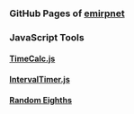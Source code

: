### GitHub Pages of [emirpnet](https://github.com/emirpnet/)
### JavaScript Tools
#### [TimeCalc.js](https://emirpnet.github.io/jstools/timecalc_js.html)
#### [IntervalTimer.js](https://emirpnet.github.io/jstools/intervaltimer/intervaltimer_js.html)
#### [Random Eighths](https://emirpnet.github.io/jstools/random_eighths/)
